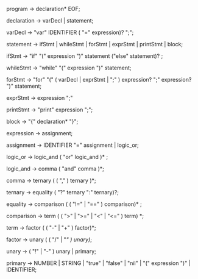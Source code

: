 program -> declaration* EOF;

declaration -> varDecl | statement;

varDecl -> "var" IDENTIFIER ( "=" expression)? ";";

statement -> ifStmt | whileStmt | forStmt | exprStmt | printStmt | block;

ifStmt -> "if" "(" expression ")" statement
          ("else" statement)? ;

whileStmt -> "while" "(" expression ")" statement;

forStmt -> "for" "(" ( varDecl | exprStmt | ";" ) expression? ";" expression? ")" statement;

exprStmt -> expression ";"

printStmt -> "print" expression ";";

block -> "{" declaration* "}";

expression -> assignment;

assignment -> IDENTIFIER "=" assignment | logic_or;

logic_or -> logic_and ( "or" logic_and )* ;

logic_and -> comma ( "and" comma )*;

comma -> ternary ( ( "," ) ternary )*;

ternary -> equality ( "?" ternary ":" ternary)?;

equality -> comparison ( ( "!=" | "==" ) comparison)* ;

comparison -> term ( ( ">" | ">=" | "<" | "<=" ) term) *;

term -> factor ( ( "-" | "+" ) factor)*;

factor -> unary ( ( "/" | "*" ) unary)*;

unary -> ( "!" | "-" ) unary | primary;

primary -> NUMBER | STRING | "true" | "false" | "nil" | "(" expression ")" | IDENTIFIER;
